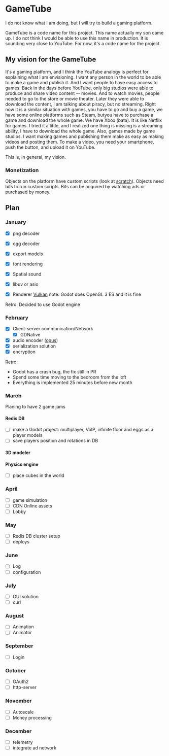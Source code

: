 # GameTube
I do not know what I am doing, but I will try to build a gaming platform.

GameTube is a code name for this project. This name actually my son came up. I do not think I would be able to use this name in production. It is sounding very close to YouTube. For now, it's a code name for the project.

## My vision for the GameTube

It's a gaming platform, and I think the YouTube analogy is perfect for explaining what I am envisioning. I want any person in the world to be able to make a game and publish it. And I want people to have easy access to games. Back in the days before YouTube, only big studios were able to produce and share video content -- movies. And to watch movies, people needed to go to the store or movie theater. Later they were able to download the content, I am talking about piracy, but no streaming. Right now it is a similar situation with games, you have to go and buy a game, we have some online platforms such as Steam, butyou have to purchase a game and download the whole game. We have Xbox (bata). It is like Netflix for games. I tried it a little, and I realized one thing is missing is a streaming ability, I have to download the whole game. Also, games made by game studios. I want making games and publishing them make as easy as making videos and posting them. To make a video, you need your smartphone, push the button, and upload it on YouTube.

This is, in general, my vision.

### Monetization
Objects on the platform have custom scripts (look at [scratch]( https://en.wikipedia.org/wiki/Scratch_(programming_language))). Objects need bits to run custom scripts. Bits can be acquired by watching ads or purchased by money.

## Plan
### January
- [x] png decoder
- [x] ogg decoder
- [x] export models
- [x] font rendering
- [x] Spatial sound
- [x] libuv or asio
- [x] Renderer [Vulkan](https://www.khronos.org/vulkan/) note: Godot does
      OpenGL 3 ES and it is fine
 

Retro:
Decided to use Godot engine


### February
- [x] Client-server communication/Network
  - [x] GDNative
- [x] audio encoder ([opus](http://opus-codec.org/))
- [x] serialization solution
- [x] encryption

Retro:
- Godot has a crash bug, the fix still in PR
- Spend some time moving to the bedroom from the loft
- Everything is implemented 25 minutes before new month

### March
Planing to have 2 game jams

#### Redis DB
- [ ] make a Godot project: multiplayer, VoIP, infinite floor and eggs
      as a player models
- [ ] save players position and rotations in DB
#### 3D modeler
#### Physics engine
- [ ] place cubes in the world


### April
- [ ] game simulation
- [ ] CDN Online assets
- [ ] Lobby
### May
- [ ] Redis DB cluster setup
- [ ] deploys
### June
- [ ] Log
- [ ] configuration
### July
- [ ] GUI solution
- [ ] curl
### August
- [ ] Animation
- [ ] Animator
### September
- [ ] Login
### October
- [ ] OAuth2
- [ ] http-server
### November
- [ ] Autoscale
- [ ] Money processing
### December
- [ ] telemetry
- [ ] integrate ad network
